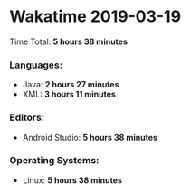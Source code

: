 # Wakatime 2019-03-19

Time Total: **5 hours 38 minutes**

### Languages:
- Java: **2 hours 27 minutes** 
- XML: **3 hours 11 minutes** 

### Editors:
- Android Studio: **5 hours 38 minutes** 

### Operating Systems:
- Linux: **5 hours 38 minutes** 

